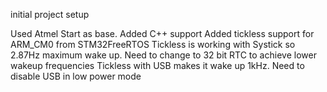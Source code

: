 initial project setup

Used Atmel Start as base.
Added C++ support
Added tickless support for ARM_CM0 from STM32FreeRTOS
Tickless is working with Systick so 2.87Hz maximum wake up. Need to change to 32 bit RTC to achieve lower wakeup frequencies 
Tickless with USB makes it wake up 1kHz. Need to disable USB in low power mode
